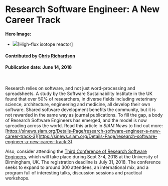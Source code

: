 # Research Software Engineer: A New Career Track

**Hero Image:**
- <img src="https://github.com/betterscientificsoftware/images/raw/master/blog_hero_high-flux-isotope-reactor_1176_432.png" />[High-flux isotope reactor]

#### Contributed by [Chris Richardson](https://github.com/chrisrichardson "Chris Richardson GitHub Profile")

#### Publication date: June 14, 2018

<br>

Research relies on software, and not just word-processing and spreadsheets. A study by the Software Sustainability Institute in the UK found that over 50% of researchers, in diverse fields including veterinary science, architecture, engineering and medicine, all develop their own software. Shared software development benefits the community, but it is not rewarded in the same way as journal publications.  To fill the gap, a body of Research Software Engineers has emerged, and  the model is now spreading across the world. Read this article in *SIAM News* to find out more: 
[https://sinews.siam.org/Details-Page/research-software-engineer-a-new-career-track-3](https://sinews.siam.org/Details-Page/research-software-engineer-a-new-career-track-3)
 
Also, consider attending the [Third Conference of Research Software Engineers](http://rse.ac.uk/conf2018), which will take place during Sept 3-4, 2018 at the University of Birmingham, UK.  The registration deadline is July 31, 2018.  The conference seeks to expand to around 300 attendees, an international mix, and a program full of interesting talks, discussion sessions and practical workshops. 

<!---
Publish: preview
RSS Publish: 2018-06-14
Categories: development, collaboration
Topics: software engineering, projects and organizations
Tags: bssw-blog-article
Level: 2
Prerequisites: default
Aggregate: none
--->
